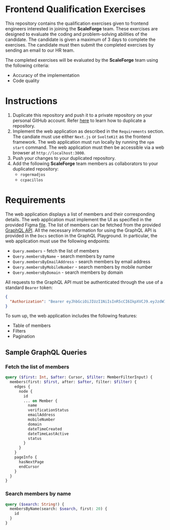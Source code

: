 # Frontend Qualification Exercises

This repository contains the qualification exercises given to frontend engineers interested in joining the **ScaleForge** team. These exercises are designed to evaluate the coding and problem-solving abilities of the candidate. The candidate is given a maximum of 3 days to complete the exercises. The candidate must then submit the completed exercises by sending an email to our HR team.

The completed exercises will be evaluated by the **ScaleForge** team using the following criteria:
- Accuracy of the implementation
- Code quality

# Instructions
1. Duplicate this repository and push it to a private repository on your personal GitHub account. Refer [here](https://docs.github.com/en/repositories/creating-and-managing-repositories/duplicating-a-repository) to learn how to duplicate a repository.
2. Implement the web application as described in the `Requirements` section. The candiate must use either `Next.js` or `SvelteKit` as the frontend framework. The web application must run locally by running the `npm start` command. The web application must then be accessible via a web browser at `http://localhost:3000`.
3. Push your changes to your duplicated repository.
4. Add the following **ScaleForge** team members as collaborators to your duplicated repository:
   - `rogermadjos`
   - `ccpacillos`

# Requirements
The web application displays a list of members and their corresponding details. The web application must implement the UI as specified in the provided Figma [file](https://www.figma.com/file/AwrMuHBOqmAAj0g8mv4MWb/Frontend-Test-Mockup-Design?type=design&node-id=4%3A121&mode=design&t=gNzV3SQsKXfkhEJR-1). The list of members can be fetched from the provided [GraphQL API](https://report.development.opexa.io/graphql). All the necessary information for using the GraphQL API is provided in the `Docs` section in the GraphQL Playground. In particular, the web application must use the following endpoints:
- `Query.members` - fetch the list of members
- `Query.membersByName` - search members by name
- `Query.membersByEmailAddress` - search members by email address
- `Query.membersByMobileNumber` - search members by mobile number
- `Query.membersByDomain` - search members by domain

All requests to the GraphQL API must be authenticated through the use of a standard `Bearer` token:
```json
{
  "Authorization": "Bearer eyJhbGciOiJIUzI1NiIsInR5cCI6IkpXVCJ9.eyJzdWIiOiJjakp0ZFdQaGhkUHlYU25SdSIsInJvbGUiOiJBRE1JTiIsImp0aSI6IjJjODBiMDI1YzY4MDZjNTBhMzQ1NzVjNyIsImlwQWRkcmVzcyI6IjE0My40NC4xOTIuMTQ3IiwibG9jYXRpb24iOiJDYWdheWFuIGRlIE9ybywgUGhpbGlwcGluZXMiLCJwbGF0Zm9ybSI6IjEydXd1UkNjWXAxY1dpWHpQWSIsImlhcCI6IjIwMjQtMTItMjNUMDQ6MjA6MTIuOTc4KzAwOjAwIiwidGVzdFBhc3MiOnRydWUsInR5cGUiOiJhY2Nlc3MiLCJpYXQiOjE3MzQ5Mjc2NDMsImV4cCI6MTc2NjQ2MzY0M30.3bOWl4q2k4IzLJTpmTB2zlgvtxQAWy8fq9f2cWSIZD4"
}
```

To sum up, the web application includes the following features:
- Table of members
- Filters
- Pagination

## Sample GraphQL Queries
### Fetch the list of members
```graphql
query ($first: Int, $after: Cursor, $filter: MemberFilterInput) {
  members(first: $first, after: $after, filter: $filter) {
    edges {
      node {
        id
        ... on Member {
          name
          verificationStatus
          emailAddress
          mobileNumber
          domain
          dateTimeCreated
          dateTimeLastActive
          status
        }
      }
    }
    pageInfo {
      hasNextPage
      endCursor
    }
  }
}
```
### Search members by name
```graphql
query ($search: String!) {
  membersByName(search: $search, first: 20) {
    id
  }
}
```

